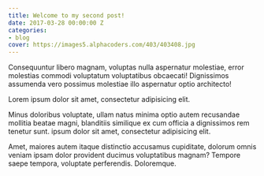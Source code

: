 ```yaml
---
title: Welcome to my second post!
date: 2017-03-28 00:00:00 Z
categories:
- blog
cover: https://images5.alphacoders.com/403/403408.jpg
---
```


Consequuntur libero magnam, voluptas nulla aspernatur molestiae, error molestias commodi voluptatum voluptatibus obcaecati! Dignissimos assumenda vero possimus molestiae illo aspernatur optio architecto!

Lorem ipsum dolor sit amet, consectetur adipisicing elit.

Minus doloribus voluptate, ullam natus minima optio autem recusandae mollitia beatae magni, blanditiis similique ex cum officia a dignissimos rem tenetur sunt. ipsum dolor sit amet, consectetur adipisicing elit.

Amet, maiores autem itaque distinctio accusamus cupiditate, dolorum omnis veniam ipsam dolor provident ducimus voluptatibus magnam? Tempore saepe tempora, voluptate perferendis. Doloremque.